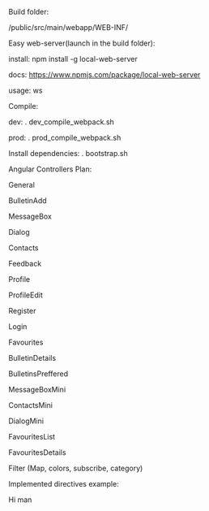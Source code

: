 Build folder:

  /public/src/main/webapp/WEB-INF/

Easy web-server(launch in the build folder):

  install: npm install -g local-web-server

  docs: https://www.npmjs.com/package/local-web-server

  usage: ws



Compile:

  dev: . dev_compile_webpack.sh

  prod: . prod_compile_webpack.sh


Install dependencies:
  . bootstrap.sh



Angular Controllers Plan:

General

BulletinAdd

MessageBox

Dialog

Contacts

Feedback

Profile

ProfileEdit

Register

Login

Favourites

BulletinDetails

BulletinsPreffered

MessageBoxMini

ContactsMini

DialogMini

FavouritesList

FavouritesDetails

Filter (Map, colors, subscribe, category)



Implemented directives example:

<nice-button class="btn-blue | btn-grey">Hi man</nice-button>

<text class="inputSearch" ng-model="main.hello" label="name"></text>
